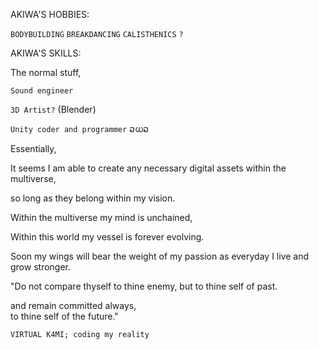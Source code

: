 


AKIWA'S HOBBIES:

``BODYBUILDING``
``BREAKDANCING``
``CALISTHENICS``
``?``





AKIWA'S SKILLS:

The normal stuff,

``Sound engineer``

``3D Artist?`` (Blender)

``Unity coder and programmer``    ວധວ




Essentially, 


It seems I am able to 
create any necessary digital assets within the multiverse,

so long as they belong within my vision.

Within the multiverse my mind is unchained,

Within this world my vessel is forever evolving.

Soon my wings will bear the weight of my passion as everyday I live and grow stronger. 



"Do not compare thyself to thine enemy,
but to thine self of past.

and remain committed always,           
to thine self of the future."

``VIRTUAL K4MI; coding my reality``
